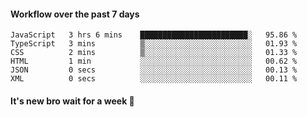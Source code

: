 #### Workflow over the past 7 days

<!--START_SECTION:waka-->

```text
JavaScript   3 hrs 6 mins    ████████████████████████░   95.86 %
TypeScript   3 mins          ▒░░░░░░░░░░░░░░░░░░░░░░░░   01.93 %
CSS          2 mins          ▒░░░░░░░░░░░░░░░░░░░░░░░░   01.33 %
HTML         1 min           ░░░░░░░░░░░░░░░░░░░░░░░░░   00.62 %
JSON         0 secs          ░░░░░░░░░░░░░░░░░░░░░░░░░   00.13 %
XML          0 secs          ░░░░░░░░░░░░░░░░░░░░░░░░░   00.11 %
```

<!--END_SECTION:waka-->

#### It's new bro wait for a week 😤
